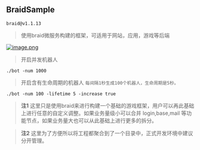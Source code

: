## BraidSample
`braid@v1.1.13`
> 使用braid微服务构建的框架，可适用于网站，应用，游戏等后端

[![image.png](https://i.postimg.cc/QtrF7jsR/image.png)](https://postimg.cc/JyP7VVsq)

> 开启并发机器人
```shell
./bot -num 1000
```

> 开启含有生命周期的机器人
> `每间隔1秒生成100个机器人，生命周期是5秒。`
```shell
./bot -num 100 -lifetime 5 -increase true
```

> **注1** 这里只是使用braid来进行构建一个基础的游戏框架，用户可以再此基础上进行任意的自定义调整。如果业务量级小可以合并 login,base,mail 等功能节点，如果业务量大也可以从此基础上进行更多的拆分。

> **注2** 这里为了方便所以将工程都聚合到了一个目录中，正式开发环境中建议分开管理。
